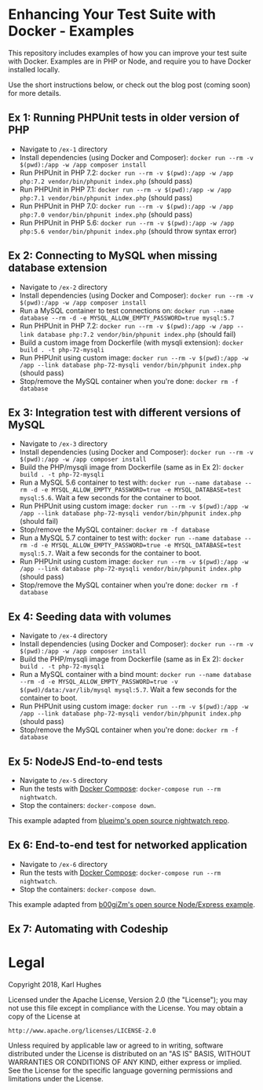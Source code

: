 # Enhancing Your Test Suite with Docker - Examples

This repository includes examples of how you can improve your test suite with Docker. Examples are in PHP or Node, and require you to have Docker installed locally.

Use the short instructions below, or check out the blog post (coming soon) for more details.

## Ex 1: Running PHPUnit tests in older version of PHP

- Navigate to `/ex-1` directory
- Install dependencies (using Docker and Composer): `docker run --rm -v $(pwd):/app -w /app composer install`
- Run PHPUnit in PHP 7.2: `docker run --rm -v $(pwd):/app -w /app php:7.2 vendor/bin/phpunit index.php` (should pass)
- Run PHPUnit in PHP 7.1: `docker run --rm -v $(pwd):/app -w /app php:7.1 vendor/bin/phpunit index.php` (should pass)
- Run PHPUnit in PHP 7.0: `docker run --rm -v $(pwd):/app -w /app php:7.0 vendor/bin/phpunit index.php` (should pass)
- Run PHPUnit in PHP 5.6: `docker run --rm -v $(pwd):/app -w /app php:5.6 vendor/bin/phpunit index.php` (should throw syntax error)

## Ex 2: Connecting to MySQL when missing database extension

- Navigate to `/ex-2` directory
- Install dependencies (using Docker and Composer): `docker run --rm -v $(pwd):/app -w /app composer install`
- Run a MySQL container to test connections on: `docker run --name database --rm -d -e MYSQL_ALLOW_EMPTY_PASSWORD=true mysql:5.7`
- Run PHPUnit in PHP 7.2: `docker run --rm -v $(pwd):/app -w /app --link database php:7.2 vendor/bin/phpunit index.php` (should fail)
- Build a custom image from Dockerfile (with mysqli extension): `docker build . -t php-72-mysqli`
- Run PHPUnit using custom image: `docker run --rm -v $(pwd):/app -w /app --link database php-72-mysqli vendor/bin/phpunit index.php` (should pass)
- Stop/remove the MySQL container when you're done: `docker rm -f database`

## Ex 3: Integration test with different versions of MySQL

- Navigate to `/ex-3` directory
- Install dependencies (using Docker and Composer): `docker run --rm -v $(pwd):/app -w /app composer install`
- Build the PHP/mysqli image from Dockerfile (same as in Ex 2): `docker build . -t php-72-mysqli`
- Run a MySQL 5.6 container to test with: `docker run --name database --rm -d -e MYSQL_ALLOW_EMPTY_PASSWORD=true -e MYSQL_DATABASE=test mysql:5.6`. Wait a few seconds for the container to boot.
- Run PHPUnit using custom image: `docker run --rm -v $(pwd):/app -w /app --link database php-72-mysqli vendor/bin/phpunit index.php` (should fail)
- Stop/remove the MySQL container: `docker rm -f database`
- Run a MySQL 5.7 container to test with: `docker run --name database --rm -d -e MYSQL_ALLOW_EMPTY_PASSWORD=true -e MYSQL_DATABASE=test mysql:5.7`. Wait a few seconds for the container to boot.
- Run PHPUnit using custom image: `docker run --rm -v $(pwd):/app -w /app --link database php-72-mysqli vendor/bin/phpunit index.php` (should pass)
- Stop/remove the MySQL container when you're done: `docker rm -f database`

## Ex 4: Seeding data with volumes

- Navigate to `/ex-4` directory
- Install dependencies (using Docker and Composer): `docker run --rm -v $(pwd):/app -w /app composer install`
- Build the PHP/mysqli image from Dockerfile (same as in Ex 2): `docker build . -t php-72-mysqli`
- Run a MySQL container with a bind mount: `docker run --name database --rm -d -e MYSQL_ALLOW_EMPTY_PASSWORD=true -v $(pwd)/data:/var/lib/mysql mysql:5.7`. Wait a few seconds for the container to boot.
- Run PHPUnit using custom image: `docker run --rm -v $(pwd):/app -w /app --link database php-72-mysqli vendor/bin/phpunit index.php` (should pass)
- Stop/remove the MySQL container when you're done: `docker rm -f database`

## Ex 5: NodeJS End-to-end tests

- Navigate to `/ex-5` directory
- Run the tests with [Docker Compose](https://docs.docker.com/compose/): `docker-compose run --rm nightwatch`.
- Stop the containers: `docker-compose down`.

This example adapted from [blueimp's open source nightwatch repo](https://github.com/blueimp/nightwatch).

## Ex 6: End-to-end test for networked application

- Navigate to `/ex-6` directory
- Run the tests with [Docker Compose](https://docs.docker.com/compose/): `docker-compose run --rm nightwatch`.
- Stop the containers: `docker-compose down`.

This example adapted from [b00giZm's open source Node/Express example](https://github.com/b00giZm/docker-compose-nodejs-examples/tree/master/00-basic-express-generator).

## Ex 7: Automating with Codeship


# Legal

Copyright 2018, Karl Hughes

Licensed under the Apache License, Version 2.0 (the "License");
you may not use this file except in compliance with the License.
You may obtain a copy of the License at

    http://www.apache.org/licenses/LICENSE-2.0

Unless required by applicable law or agreed to in writing, software
distributed under the License is distributed on an "AS IS" BASIS,
WITHOUT WARRANTIES OR CONDITIONS OF ANY KIND, either express or implied.
See the License for the specific language governing permissions and
limitations under the License.
